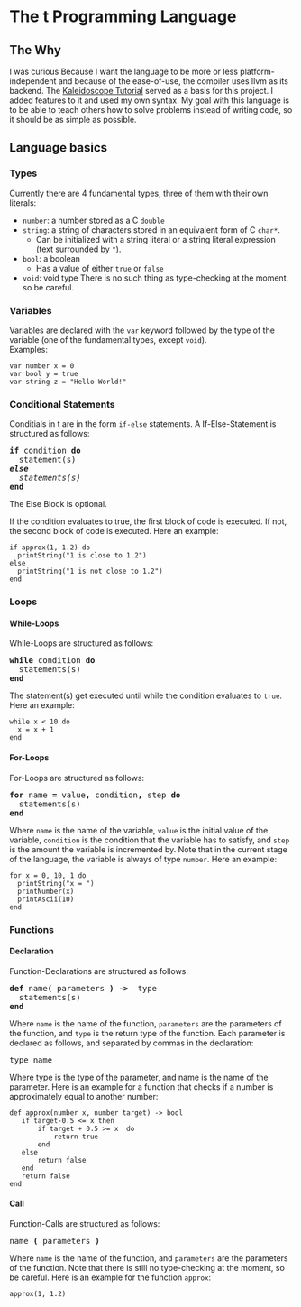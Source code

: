 # The t Programming Language

## The Why
I was curious Because I want the language to be more or less platform-independent and because of the ease-of-use, the compiler uses llvm as its backend.
The [Kaleidoscope Tutorial](https://llvm.org/docs/tutorial/MyFirstLanguageFrontend/) served as a basis for this project. I added features to it and used my own syntax. 
My goal with this language is to be able to teach others how to solve problems instead of writing code, so it should be as simple as possible.

## Language basics
### Types
Currently there are 4 fundamental types, three of them with their own literals:
- `number`: a number stored as a C `double`
- `string`: a string of characters stored in an equivalent form of C `char*`.
  - Can be initialized with a string literal or a string literal expression (text surrounded by `"`).
- `bool`: a boolean
  - Has a value of either `true` or `false`
- `void`: void type
There is no such thing as type-checking at the moment, so be careful.

### Variables
Variables are declared with the `var` keyword followed by the type of the variable (one of the fundamental types, except `void`).  
Examples:
```
var number x = 0
var bool y = true
var string z = "Hello World!"
```
### Conditional Statements
Conditials in t are in the form `if-else` statements.
A If-Else-Statement is structured as follows: 
<pre>
<b>if</b> condition <b>do</b> 
  statement(s) 
<i><b>else</b> 
  statements(s)</i> 
<b>end</b>
</pre>
The Else Block is optional.

If the condition evaluates to true, the first block of code is executed. If not, the second block of code is executed.
Here an example:
```
if approx(1, 1.2) do
  printString("1 is close to 1.2")
else
  printString("1 is not close to 1.2")
end
```
### Loops
#### While-Loops
While-Loops are structured as follows:
<pre>
<b>while</b> condition <b>do</b> 
  statements(s) 
<b>end</b>
</pre>
The statement(s) get executed until while the condition evaluates to `true`.
Here an example:
```
while x < 10 do
  x = x + 1
end
```
#### For-Loops
For-Loops are structured as follows:
<pre>
<b>for</b> name <b>=</b> value<b>,</b> condition<b>,</b> step <b>do</b> 
  statements(s) 
<b>end</b>
</pre>
Where `name` is the name of the variable, `value` is the initial value of the variable, `condition` is the condition that the variable has to satisfy, and `step` is the amount the variable is incremented by. Note that in the current stage of the language, the variable is always of type `number`.
Here an example:
```
for x = 0, 10, 1 do
  printString("x = ")
  printNumber(x)
  printAscii(10)
end
```
### Functions
#### Declaration
Function-Declarations are structured as follows:
<pre>
<b>def</b> name<b>(</b> parameters <b>) -> </b> type 
  statements(s) 
<b>end</b>
</pre>
Where `name` is the name of the function, `parameters` are the parameters of the function, and `type` is the return type of the function.
Each parameter is declared as follows, and separated by commas in the declaration:
<pre>
type name
</pre>
Where type is the type of the parameter, and name is the name of the parameter.
Here is an example for a function that checks if a number is approximately equal to another number:
```
def approx(number x, number target) -> bool
   if target-0.5 <= x then
       if target + 0.5 >= x  do
           return true
       end
   else
       return false
   end
   return false
end
```
#### Call
Function-Calls are structured as follows:
<pre>
name <b>(</b> parameters <b>)</b>
</pre>
Where `name` is the name of the function, and `parameters` are the parameters of the function. Note that there is still no type-checking at the moment, so be careful.
Here is an example for the function `approx`:
```
approx(1, 1.2)
```
